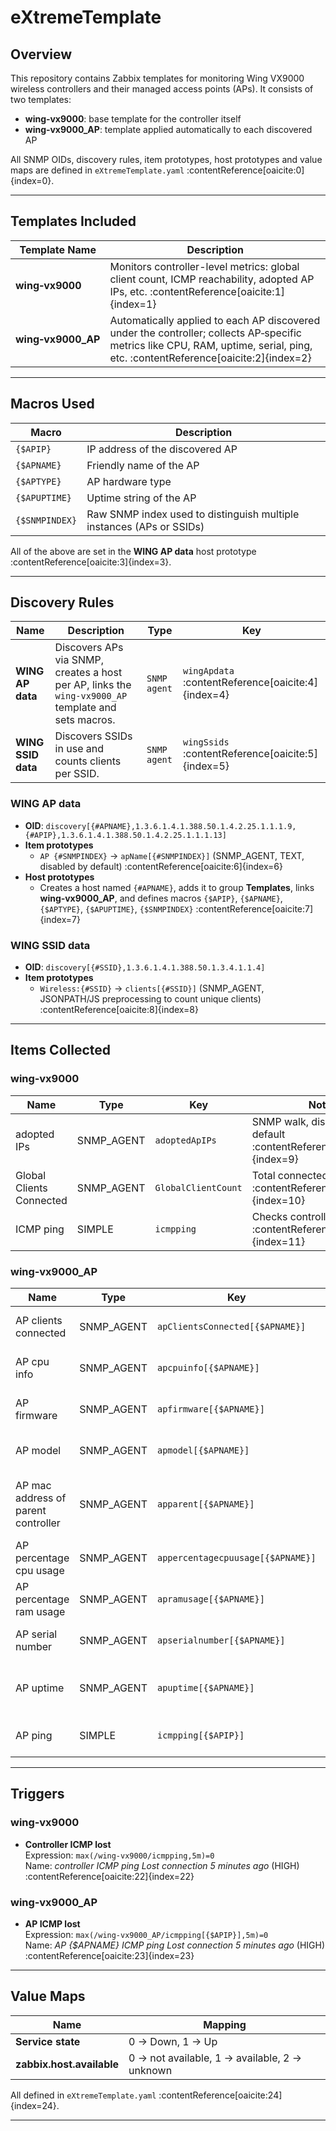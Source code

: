 # eXtremeTemplate

## Overview

This repository contains Zabbix templates for monitoring Wing VX9000 wireless controllers and their managed access points (APs). It consists of two templates:

- **wing‑vx9000**: base template for the controller itself  
- **wing‑vx9000_AP**: template applied automatically to each discovered AP  

All SNMP OIDs, discovery rules, item prototypes, host prototypes and value maps are defined in `eXtremeTemplate.yaml` :contentReference[oaicite:0]{index=0}.

---

## Templates Included

| Template Name     | Description                                               |
|-------------------|-----------------------------------------------------------|
| **wing‑vx9000**   | Monitors controller-level metrics: global client count, ICMP reachability, adopted AP IPs, etc. :contentReference[oaicite:1]{index=1} |
| **wing‑vx9000_AP**| Automatically applied to each AP discovered under the controller; collects AP‑specific metrics like CPU, RAM, uptime, serial, ping, etc. :contentReference[oaicite:2]{index=2} |

---

## Macros Used

| Macro        | Description                                                             |
|--------------|-------------------------------------------------------------------------|
| `{$APIP}`    | IP address of the discovered AP                                         |
| `{$APNAME}`  | Friendly name of the AP                                                 |
| `{$APTYPE}`  | AP hardware type                                                        |
| `{$APUPTIME}`| Uptime string of the AP                                                 |
| `{$SNMPINDEX}`| Raw SNMP index used to distinguish multiple instances (APs or SSIDs)   |

All of the above are set in the **WING AP data** host prototype :contentReference[oaicite:3]{index=3}.

---

## Discovery Rules

| Name             | Description                                                                                          | Type         | Key           |
|------------------|------------------------------------------------------------------------------------------------------|--------------|---------------|
| **WING AP data** | Discovers APs via SNMP, creates a host per AP, links the `wing‑vx9000_AP` template and sets macros. | `SNMP agent` | `wingApdata`  :contentReference[oaicite:4]{index=4} |
| **WING SSID data** | Discovers SSIDs in use and counts clients per SSID.                                               | `SNMP agent` | `wingSsids`   :contentReference[oaicite:5]{index=5} |

### WING AP data

- **OID**: `discovery[{#APNAME},1.3.6.1.4.1.388.50.1.4.2.25.1.1.1.9,{#APIP},1.3.6.1.4.1.388.50.1.4.2.25.1.1.1.13]`  
- **Item prototypes**  
  - `AP {#SNMPINDEX}` → `apName[{#SNMPINDEX}]` (SNMP_AGENT, TEXT, disabled by default) :contentReference[oaicite:6]{index=6}  
- **Host prototypes**  
  - Creates a host named `{#APNAME}`, adds it to group **Templates**, links **wing‑vx9000_AP**, and defines macros `{$APIP}`, `{$APNAME}`, `{$APTYPE}`, `{$APUPTIME}`, `{$SNMPINDEX}` :contentReference[oaicite:7]{index=7}  

### WING SSID data

- **OID**: `discovery[{#SSID},1.3.6.1.4.1.388.50.1.3.4.1.1.4]`  
- **Item prototypes**  
  - `Wireless:{#SSID}` → `clients[{#SSID}]` (SNMP_AGENT, JSONPATH/JS preprocessing to count unique clients) :contentReference[oaicite:8]{index=8}  

---

## Items Collected

### wing‑vx9000

| Name                      | Type         | Key              | Notes                                  |
|---------------------------|--------------|------------------|----------------------------------------|
| adopted IPs               | SNMP_AGENT   | `adoptedApIPs`   | SNMP walk, disabled by default        :contentReference[oaicite:9]{index=9} |
| Global Clients Connected  | SNMP_AGENT   | `GlobalClientCount` | Total connected clients            :contentReference[oaicite:10]{index=10} |
| ICMP ping                 | SIMPLE       | `icmpping`       | Checks controller reachability        :contentReference[oaicite:11]{index=11} |

### wing‑vx9000_AP

| Name                              | Type         | Key                           | Notes                                                        |
|-----------------------------------|--------------|-------------------------------|--------------------------------------------------------------|
| AP clients connected              | SNMP_AGENT   | `apClientsConnected[{$APNAME}]` | Current client count on AP                                  :contentReference[oaicite:12]{index=12} |
| AP cpu info                       | SNMP_AGENT   | `apcpuinfo[{$APNAME}]`        | Device CPU info (TEXT)                                     :contentReference[oaicite:13]{index=13} |
| AP firmware                       | SNMP_AGENT   | `apfirmware[{$APNAME}]`       | Firmware version (TEXT)                                     :contentReference[oaicite:14]{index=14} |
| AP model                          | SNMP_AGENT   | `apmodel[{$APNAME}]`          | Model identifier (TEXT)                                     :contentReference[oaicite:15]{index=15} |
| AP mac address of parent controller | SNMP_AGENT | `apparent[{$APNAME}]`         | Parent controller MAC (SNMP_GET_VALUE preprocessing)        :contentReference[oaicite:16]{index=16} |
| AP percentage cpu usage           | SNMP_AGENT   | `appercentagecpuusage[{$APNAME}]` | Multiplied by 0.1                                         :contentReference[oaicite:17]{index=17} |
| AP percentage ram usage           | SNMP_AGENT   | `apramusage[{$APNAME}]`       | Calculated via JavaScript                                  :contentReference[oaicite:18]{index=18} |
| AP serial number                  | SNMP_AGENT   | `apserialnumber[{$APNAME}]`   | Serial number (TEXT)                                        :contentReference[oaicite:19]{index=19} |
| AP uptime                         | SNMP_AGENT   | `apuptime[{$APNAME}]`         | Uptime in seconds (JS parsing)                             :contentReference[oaicite:20]{index=20} |
| AP ping                           | SIMPLE       | `icmpping[{$APIP}]`           | Reachability test for each AP                              :contentReference[oaicite:21]{index=21} |

---

## Triggers

### wing‑vx9000

- **Controller ICMP lost**  
  Expression: `max(/wing‑vx9000/icmpping,5m)=0`  
  Name: _controller ICMP ping Lost connection 5 minutes ago_ (HIGH) :contentReference[oaicite:22]{index=22}  

### wing‑vx9000_AP

- **AP ICMP lost**  
  Expression: `max(/wing‑vx9000_AP/icmpping[{$APIP}],5m)=0`  
  Name: _AP {$APNAME} ICMP ping Lost connection 5 minutes ago_ (HIGH) :contentReference[oaicite:23]{index=23}  

---

## Value Maps

| Name                            | Mapping                                          |
|---------------------------------|--------------------------------------------------|
| **Service state**               | 0 → Down, 1 → Up                                 |
| **zabbix.host.available**       | 0 → not available, 1 → available, 2 → unknown    |

All defined in `eXtremeTemplate.yaml` :contentReference[oaicite:24]{index=24}.  

---


